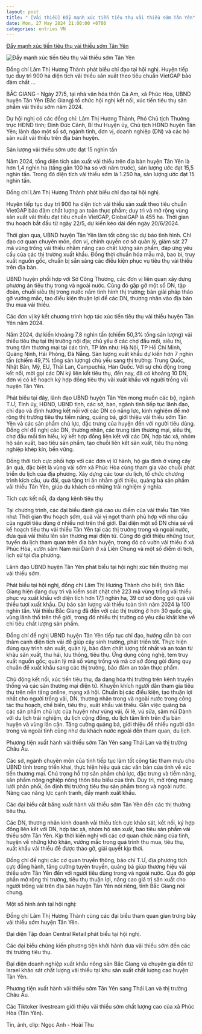 ```yaml
---
layout: post
title: " [Vải thiều] Đẩy mạnh xúc tiến tiêu thụ vải thiều sớm Tân Yên"
date: Mon, 27 May 2024 21:00:00 +0700
categories: entries VN
---
```

[Đẩy mạnh xúc tiến tiêu thụ vải thiều sớm Tân Yên](https://baobacgiang.vn/bg2/tan-yen/day-manh-xuc-tien-tieu-thu-vai-thieu-som-tan-yen-123823.bbg)

![Đẩy mạnh xúc tiến tiêu thụ vải thiều sớm Tân Yên](https://img.baobacgiang.vn/Medias/ngoc_anh/2024/05/27/MK4A0307.jpg)

Đồng chí Lâm Thị Hương Thành phát biểu chỉ đạo tại hội nghị. Huyện tiếp tục duy trì 900 ha diện tích vải thiều sản xuất theo tiêu chuẩn VietGAP bảo đảm chất ...

BẮC GIANG - Ngày 27/5, tại nhà văn hóa thôn Cả Am, xã Phúc Hòa, UBND huyện Tân Yên (Bắc Giang) tổ chức hội nghị kết nối, xúc tiến tiêu thụ sản phẩm vải thiều sớm năm 2024.

Dự hội nghị có các đồng chí: Lâm Thị Hương Thành, Phó Chủ tịch Thường trực HĐND tỉnh; Đinh Đức Cảnh, Bí thư Huyện ủy, Chủ tịch HĐND huyện Tân Yên; lãnh đạo một số sở, ngành tỉnh, đơn vị, doanh nghiệp (DN) và các hộ sản xuất vải thiều trên địa bàn huyện.

Sản lượng vải thiều sớm ước đạt 15 nghìn tấn

Năm 2024, tổng diện tích sản xuất vải thiều trên địa bàn huyện Tân Yên là hơn 1,4 nghìn ha (tăng gần 100 ha so với năm trước), sản lượng ước đạt 15,5 nghìn tấn. Trong đó diện tích vải thiều sớm là 1.250 ha, sản lượng ước đạt 15 nghìn tấn.

Đồng chí Lâm Thị Hương Thành phát biểu chỉ đạo tại hội nghị.

Huyện tiếp tục duy trì 900 ha diện tích vải thiều sản xuất theo tiêu chuẩn VietGAP bảo đảm chất lượng an toàn thực phẩm; duy trì và mở rộng vùng sản xuất vải thiều đạt tiêu chuẩn VietGAP, GlobalGAP là 455 ha. Thời gian thu hoạch bắt đầu từ ngày 22/5, dự kiến kéo dài đến ngày 20/6/2024.

Thời gian qua, UBND huyện Tân Yên làm tốt công tác dự báo tình hình. Chỉ đạo cơ quan chuyên môn, đơn vị, chính quyền cơ sở quản lý, giám sát 27 mã vùng trồng vải thiều nhằm nâng cao chất lượng sản phẩm, đáp ứng yêu cầu của các thị trường xuất khẩu. Đồng thời chuẩn hóa mẫu mã, bao bì, truy xuất nguồn gốc, chuẩn bị sẵn sàng các điều kiện phục vụ tiêu thụ vải thiều trên địa bàn.

UBND huyện phối hợp với Sở Công Thương, các đơn vị liên quan xây dựng phương án tiêu thụ trong và ngoài nước. Cùng đó gặp gỡ một số DN, tập đoàn, chuỗi siêu thị trong nước nắm tình hình thị trường; bàn giải pháp tháo gỡ vướng mắc, tạo điều kiện thuận lợi để các DN, thương nhân vào địa bàn thu mua vải thiều.

Các đơn vị ký kết chương trình hợp tác xúc tiến tiêu thụ vải thiều huyện Tân Yên năm 2024.

Năm 2024, dự kiến khoảng 7,8 nghìn tấn (chiếm 50,3% tổng sản lượng) vải thiều tiêu thụ tại thị trường nội địa; chủ yếu ở các chợ đầu mối, siêu thị, trung tâm thương mại tại các tỉnh, TP lớn như: Hà Nội, TP Hồ Chí Minh, Quảng Ninh, Hải Phòng, Đà Nẵng. Sản lượng xuất khẩu dự kiến hơn 7 nghìn tấn (chiếm 49,7% tổng sản lượng) chủ yếu sang thị trường: Trung Quốc, Nhật Bản, Mỹ, EU, Thái Lan, Campuchia, Hàn Quốc. Với sự chủ động trong kết nối, mời gọi các DN ký liên kết tiêu thụ, đến nay, đã có khoảng 10 DN, đơn vị có kế hoạch ký hợp đồng tiêu thụ vải xuất khẩu với người trồng vải huyện Tân Yên.

Phát biểu tại đây, lãnh đạo UBND huyện Tân Yên mong muốn các bộ, ngành T.Ư; Tỉnh ủy, HĐND, UBND tỉnh, các sở, ban, ngành tỉnh tiếp tục lãnh đạo, chỉ đạo và định hướng kết nối với các DN có năng lực, kinh nghiệm để mở rộng thị trường tiêu thụ tiềm năng, quảng bá, giới thiệu vải thiều sớm Tân Yên và các sản phẩm chủ lực, đặc trưng của huyện đến với người tiêu dùng. Đồng chí đề nghị các DN, thương nhân, các trung tâm thương mại, siêu thị, chợ đầu mối tìm hiểu, ký kết hợp đồng liên kết với các DN, hợp tác xã, nhóm hộ sản xuất, bao tiêu sản phẩm, tạo chuỗi liên kết sản xuất, tiêu thụ nông nghiệp khép kín, bền vững.

Đồng thời tích cực phối hợp với các đơn vị lữ hành, hộ gia đình ở vùng cây ăn quả, đặc biệt là vùng vải sớm xã Phúc Hòa cùng tham gia vào chuỗi phát triển du lịch của địa phương. Xây dựng các tour du lịch, tổ chức chương trình kích cầu, ưu đãi, quà tặng tri ân nhằm giới thiệu, quảng bá sản phẩm vải thiều Tân Yên, giúp du khách có những trải nghiệm ý nghĩa.

Tích cực kết nối, đa dạng kênh tiêu thụ

Tại chương trình, các đại biểu đánh giá cao ưu điểm của vải thiều Tân Yên như: Thời gian thu hoạch sớm, quả vải vị ngọt thanh phù hợp với nhu cầu của người tiêu dùng ở nhiều nơi trên thế giới. Đại diện một số DN chia sẻ về kế hoạch tiêu thụ vải thiều Tân Yên tại các thị trường trong và ngoài nước, đưa quả vải thiều lên sàn thương mại điện tử. Cùng đó giới thiệu những tour, tuyến du lịch tham quan trên địa bàn huyện, trong đó có vườn vải thiều ở xã Phúc Hòa, vườn sâm Nam núi Dành ở xã Liên Chung và một số điểm di tích, lịch sử tại địa phương.

Lãnh đạo UBND huyện Tân Yên phát biểu tại hội nghị xúc tiến thương mại vải thiều sớm.

Phát biểu tại hội nghị, đồng chí Lâm Thị Hương Thành cho biết, tỉnh Bắc Giang hiện đang duy trì và kiểm soát chặt chẽ 223 mã vùng trồng vải thiều phục vụ xuất khẩu với diện tích hơn 17,1 nghìn ha, 39 cơ sở đóng gói quả vải thiều tươi xuất khẩu. Dự báo sản lượng vải thiều toàn tỉnh năm 2024 là 100 nghìn tấn. Vải thiều Bắc Giang đã đến với các thị trường ở hơn 30 quốc gia, vùng lãnh thổ trên thế giới, trong đó nhiều thị trường có yêu cầu khắt khe về chỉ tiêu chất lượng sản phẩm.

Đồng chí đề nghị UBND huyện Tân Yên tiếp tục chỉ đạo, hướng dẫn bà con thâm canh diện tích vải để giúp cây sinh trưởng, phát triển tốt. Thực hiện đúng quy trình sản xuất, quản lý, bảo đảm chất lượng tốt nhất và an toàn từ khâu sản xuất, thu hái, lưu thông, tiêu thụ. Ứng dụng công nghệ, tem truy xuất nguồn gốc; quản lý mã số vùng trồng và mã cơ sở đóng gói đúng quy chuẩn để xuất khẩu sang các thị trường, bảo đảm an toàn thực phẩm.

Chủ động kết nối, xúc tiến tiêu thụ, đa dạng hóa thị trường trên kênh truyền thống và các sàn thương mại điện tử. Khuyến khích người dân tham gia tiêu thụ trên nền tảng online, mạng xã hội. Chuẩn bị các điều kiện, tạo thuận lợi nhất cho người trồng vải, DN, thương nhân trong và ngoài nước trong công tác thu hoạch, chế biến, tiêu thụ, xuất khẩu vải thiều. Gắn việc quảng bá các sản phẩm chủ lực của huyện như vùng vải, ổi lê, vú sữa, sâm núi Dành với du lịch trải nghiệm, du lịch cộng đồng, du lịch tâm linh trên địa bàn huyện và vùng lân cận. Tăng cường quảng bá, giới thiệu để nhiều người dân trong và ngoài tỉnh cũng như du khách nước ngoài đến tham quan, du lịch.

Phương tiện xuất hành vải thiều sớm Tân Yên sang Thái Lan và thị trường Châu Âu.

Các sở, ngành chuyên môn của tỉnh tiếp tục làm tốt công tác tham mưu cho UBND tỉnh trong triển khai, thực hiện hiệu quả các văn bản của tỉnh về xúc tiến thương mại. Chú trọng hỗ trợ sản phẩm chủ lực, đặc trưng và tiềm năng, sản phẩm nông nghiệp nông thôn tiêu biểu của tỉnh. Duy trì, mở rộng mạng lưới phân phối, ổn định thị trường tiêu thụ sản phẩm trong và ngoài nước. Nâng cao năng lực cạnh tranh, đẩy mạnh xuất khẩu.

Các đại biểu cắt băng xuất hành vải thiều sớm Tân Yên đến các thị thường tiêu thụ.

Các DN, thương nhân kinh doanh vải thiều tích cực khảo sát, kết nối, ký hợp đồng liên kết với DN, hợp tác xã, nhóm hộ sản xuất, bao tiêu sản phẩm vải thiều sớm Tân Yên. Kịp thời kiến nghị với các cơ quan chức năng của tỉnh, huyện về những khó khăn, vướng mắc trong quá trình thu mua, tiêu thụ, xuất khẩu vải thiều để được tháo gỡ, giải quyết kịp thời.

Đồng chí đề nghị các cơ quan truyền thông, báo chí T.Ư, địa phương tích cực đồng hành, tăng cường tuyên truyền, quảng bá giúp thương hiệu vải thiều sớm Tân Yên đến với người tiêu dùng trong và ngoài nước. Qua đó góp phần mở rộng thị trường, tiêu thụ thuận lợi, nâng cao giá trị sản xuất cho người trồng vải trên địa bàn huyện Tân Yên nói riêng, tỉnh Bắc Giang nói chung.

Một số hình ảnh tại hội nghị:

Đồng chí Lâm Thị Hương Thành cùng các đại biểu tham quan gian trưng bày vải thiều sớm huyện Tân Yên.

Đại diện Tập đoàn Central Retail phát biểu tại hội nghị.

Các đại biểu chứng kiến phương tiện khởi hành đưa vải thiều sớm đến các thị trường tiêu thụ.

Đại diện doanh nghiệp xuất khẩu nông sản Bắc Giang và chuyên gia đến từ Israel khảo sát chất lượng vải thiều tại khu sản xuất chất lượng cao huyện Tân Yên.

Phương tiện xuất hành vải thiều sớm Tân Yên sang Thái Lan và thị trường Châu Âu.

Các Tiktoker livestream giới thiệu vải thiều sớm chất lượng cao của xã Phúc Hòa (Tân Yên).

Tin, ảnh, clip: Ngọc Anh - Hoài Thu

